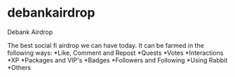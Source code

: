 # debankairdrop
Debank Airdrop

The best social fi airdrop we can have today. It can be farmed in the following ways:
*Like, Comment and Repost
*Quests
*Votes
*Interactions
*XP
*Packages and VIP's
*Badges
*Followers and Following
*Using Rabbit
*Others
